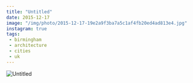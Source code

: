 ```yaml
---
title: "Untitled"
date: 2015-12-17
image: "/img/photo/2015-12-17-19e2a9f3ba7a5c1af4fb20ed4ad813e4.jpg"
instagram: true
tags:
 - birmingham
 - architecture
 - cities
 - uk
---
```


![Untitled](/img/photo/2015-12-17-19e2a9f3ba7a5c1af4fb20ed4ad813e4.jpg)
